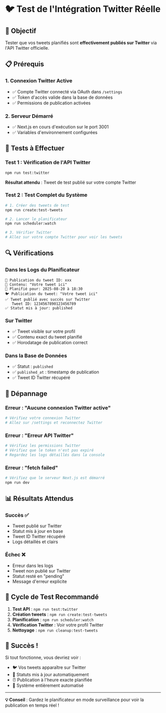# 🐦 Test de l'Intégration Twitter Réelle

## 🎯 Objectif

Tester que vos tweets planifiés sont **effectivement publiés sur Twitter** via l'API Twitter officielle.

## 📋 Prérequis

### 1. **Connexion Twitter Active**
- ✅ Compte Twitter connecté via OAuth dans `/settings`
- ✅ Token d'accès valide dans la base de données
- ✅ Permissions de publication activées

### 2. **Serveur Démarré**
- ✅ Next.js en cours d'exécution sur le port 3001
- ✅ Variables d'environnement configurées

## 🧪 Tests à Effectuer

### **Test 1 : Vérification de l'API Twitter**
```bash
npm run test:twitter
```
**Résultat attendu** : Tweet de test publié sur votre compte Twitter

### **Test 2 : Test Complet du Système**
```bash
# 1. Créer des tweets de test
npm run create:test-tweets

# 2. Lancer le planificateur
npm run scheduler:watch

# 3. Vérifier Twitter
# Allez sur votre compte Twitter pour voir les tweets
```

## 🔍 Vérifications

### **Dans les Logs du Planificateur**
```
🚀 Publication du tweet ID: xxx
📝 Contenu: "Votre tweet ici"
📅 Planifié pour: 2025-08-20 à 18:30
🐦 Publication du tweet: "Votre tweet ici"
✅ Tweet publié avec succès sur Twitter
   Tweet ID: 1234567890123456789
✅ Statut mis à jour: published
```

### **Sur Twitter**
- ✅ Tweet visible sur votre profil
- ✅ Contenu exact du tweet planifié
- ✅ Horodatage de publication correct

### **Dans la Base de Données**
- ✅ Statut : `published`
- ✅ `published_at` : timestamp de publication
- ✅ Tweet ID Twitter récupéré

## 🚨 Dépannage

### **Erreur : "Aucune connexion Twitter active"**
```bash
# Vérifiez votre connexion Twitter
# Allez sur /settings et reconnectez Twitter
```

### **Erreur : "Erreur API Twitter"**
```bash
# Vérifiez les permissions Twitter
# Vérifiez que le token n'est pas expiré
# Regardez les logs détaillés dans la console
```

### **Erreur : "fetch failed"**
```bash
# Vérifiez que le serveur Next.js est démarré
npm run dev
```

## 📊 Résultats Attendus

### **Succès ✅**
- Tweet publié sur Twitter
- Statut mis à jour en base
- Tweet ID Twitter récupéré
- Logs détaillés et clairs

### **Échec ❌**
- Erreur dans les logs
- Tweet non publié sur Twitter
- Statut resté en "pending"
- Message d'erreur explicite

## 🔄 Cycle de Test Recommandé

1. **Test API** : `npm run test:twitter`
2. **Création tweets** : `npm run create:test-tweets`
3. **Planification** : `npm run scheduler:watch`
4. **Vérification Twitter** : Voir votre profil Twitter
5. **Nettoyage** : `npm run cleanup:test-tweets`

## 🎉 Succès !

Si tout fonctionne, vous devriez voir :
- 🐦 Vos tweets apparaître sur Twitter
- 📱 Statuts mis à jour automatiquement
- ⏰ Publication à l'heure exacte planifiée
- 🔄 Système entièrement automatisé

---

**💡 Conseil** : Gardez le planificateur en mode surveillance pour voir la publication en temps réel !
